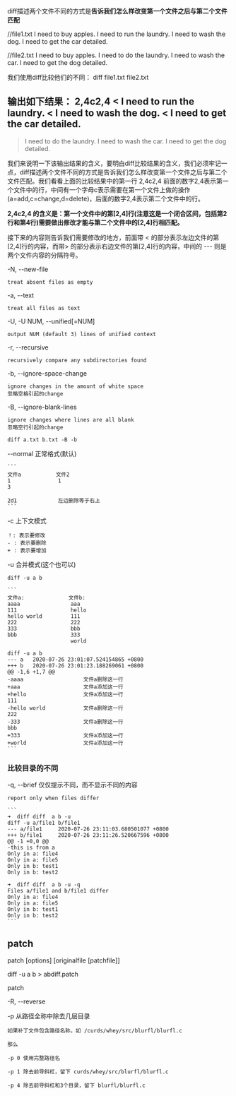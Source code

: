 diff描述两个文件不同的方式是**告诉我们怎么样改变第一个文件之后与第二个文件匹配**

//file1.txt
I need to buy apples.
I need to run the laundry.
I need to wash the dog.
I need to get the car detailed.

//file2.txt
I need to buy apples.
I need to do the laundry.
I need to wash the car.
I need to get the dog detailed.

我们使用diff比较他们的不同：
diff file1.txt file2.txt

输出如下结果：
2,4c2,4
< I need to run the laundry.
< I need to wash the dog.
< I need to get the car detailed.
---
> I need to do the laundry.
> I need to wash the car.
> I need to get the dog detailed.

我们来说明一下该输出结果的含义，要明白diff比较结果的含义，我们必须牢记一点，diff描述两个文件不同的方式是告诉我们怎么样改变第一个文件之后与第二个文件匹配。我们看看上面的比较结果中的第一行 2,4c2,4 前面的数字2,4表示第一个文件中的行，中间有一个字母c表示需要在第一个文件上做的操作(a=add,c=change,d=delete)，后面的数字2,4表示第二个文件中的行。

**2,4c2,4 的含义是：第一个文件中的第[2,4]行(注意这是一个闭合区间，包括第2行和第4行)需要做出修改才能与第二个文件中的[2,4]行相匹配。**

接下来的内容则告诉我们需要修改的地方，前面带 < 的部分表示左边文件的第[2,4]行的内容，而带> 的部分表示右边文件的第[2,4]行的内容，中间的 --- 则是两个文件内容的分隔符号。


-N, --new-file

    treat absent files as empty

-a, --text

    treat all files as text

-U, -U NUM, --unified[=NUM]

    output NUM (default 3) lines of unified context

-r, --recursive

    recursively compare any subdirectories found

-b, --ignore-space-change

    ignore changes in the amount of white space
    忽略空格引起的change

-B, --ignore-blank-lines

    ignore changes where lines are all blank
    忽略空行引起的change
    
    diff a.txt b.txt -B -b


--normal 正常格式(默认)

    ```
    文件a           文件2
    1               1
    3               

    2d1             左边删除等于右上
    ```

-c 上下文模式

    ！: 表示要修改
    - : 表示要删除
    + : 表示要增加

-u 合并模式(这个也可以)

    diff -u a b

    ```
    文件a:              文件b:
    aaaa                aaa
    111                 hello
    hello world         111
    222                 222
    333                 bbb
    bbb                 333
                        world

    diff -u a b
    --- a   2020-07-26 23:01:07.524154865 +0800
    +++ b   2020-07-26 23:01:23.188269061 +0800
    @@ -1,6 +1,7 @@
    -aaaa                   文件a删除这一行
    +aaa                    文件a添加这一行
    +hello                  文件a添加这一行
    111
    -hello world            文件a删除这一行
    222
    -333                    文件a删除这一行
    bbb
    +333                    文件a添加这一行
    +world                  文件a添加这一行
    ```

### 比较目录的不同

-q, --brief 仅仅提示不同，而不显示不同的内容

    report only when files differ

    ```
    ➜  diff diff  a b -u
    diff -u a/file1 b/file1
    --- a/file1     2020-07-26 23:11:03.680501077 +0800
    +++ b/file1     2020-07-26 23:11:26.520667596 +0800
    @@ -1 +0,0 @@
    -this is from a
    Only in a: file4
    Only in a: file5
    Only in b: test1
    Only in b: test2

    ➜  diff diff  a b -u -q
    Files a/file1 and b/file1 differ
    Only in a: file4
    Only in a: file5
    Only in b: test1
    Only in b: test2
    ```

## patch

patch [options] [originalfile [patchfile]]


diff -u a b > abdiff.patch

patch 


-R, --reverse


-p 从路径全称中除去几层目录

    如果补丁文件包含路径名称，如 /curds/whey/src/blurfl/blurfl.c

    那么

    -p 0 使用完整路径名

    -p 1 除去前导斜杠，留下 curds/whey/src/blurfl/blurfl.c 

    -p 4 除去前导斜杠和3个目录，留下 blurfl/blurfl.c 




